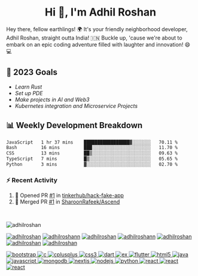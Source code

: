 
<h1 align="center">Hi 👋, I'm <span class="name">Adhil Roshan</span></h1>
Hey there, fellow earthlings! 🌍 It's your friendly neighborhood developer, Adhil Roshan, straight outta India! 🇮🇳 Buckle up, 'cause we're about to embark on an epic coding adventure filled with laughter and innovation! 😄💻

## <b> 🥅 2023 Goals </b>
<i>

- Learn Rust
- Set up PDE
- Make projects in AI and Web3
- Kubernetes integration and Microservice Projects
</i>
<!-- <br /> -->

<!-- >If you want something you've never had, you must be willing to do something you've never done. -->
<!-- Thomas jefferson -->

<!-- [![adhilroshan's GitHub | Stats](https://stats.quine.sh/adhilroshan/github?theme=light)](https://quine.sh) -->

## <b> 📊 Weekly Development Breakdown </b>

<!--START_SECTION:waka-->

```txt
JavaScript   1 hr 37 mins    █████████████████▓░░░░░░░   70.11 %
Bash         16 mins         ███░░░░░░░░░░░░░░░░░░░░░░   11.70 %
CSS          13 mins         ██▒░░░░░░░░░░░░░░░░░░░░░░   09.63 %
TypeScript   7 mins          █▒░░░░░░░░░░░░░░░░░░░░░░░   05.65 %
Python       3 mins          ▓░░░░░░░░░░░░░░░░░░░░░░░░   02.70 %
```

<!--END_SECTION:waka-->

<!-- [![adhilroshan's GitHub | Topics](https://stats.quine.sh/adhilroshan/topics-over-time?theme=dark)](https://quine.sh) -->

### :zap: <b> Recent Activity </b>

<!--START_SECTION:activity-->
1. 💪 Opened PR [#1](https://github.com/tinkerhub/hack-fake-app/pull/1) in [tinkerhub/hack-fake-app](https://github.com/tinkerhub/hack-fake-app)
2. 🎉 Merged PR [#1](https://github.com/SharoonRafeek/Ascend/pull/1) in [SharoonRafeek/Ascend](https://github.com/SharoonRafeek/Ascend)
<!--END_SECTION:activity-->

<br>
<p align="left"> <img src="https://komarev.com/ghpvc/?username=adhilroshan&label=Profile%20views&color=1da1f2&style=for-the-badge" alt="adhilroshan" /> </p>
<p align="left">
<!-- TELEGRAM -->
<a href="https://t.me/adhil_roshan" target="blank"><img src="https://img.shields.io/badge/Telegram-2CA5E0?style=for-the-badge&logo=telegram&logoColor=white" alt="adhilroshan" /></a>
<!-- TWITTER -->
<a href="https://twitter.com/adhilroshann" target="blank"><img src="https://img.shields.io/badge/Twitter-1DA1F2?style=for-the-badge&logo=twitter&logoColor=white" alt="adhilroshann" /></a>
<!-- LINKEDIN -->
<a href="https://www.linkedin.com/in/adhilroshan/" target="blank"><img src="https://img.shields.io/badge/LinkedIn-0077B5?style=for-the-badge&logo=linkedin&logoColor=white" alt="adhilroshan" /></a>
<!-- INSTAGRAM -->
<a href="https://instagram.com/adhilroshann" target="blank"><img src="https://img.shields.io/badge/Instagram-E4405F?style=for-the-badge&logo=instagram&logoColor=white" alt="adhilroshann" /></a>
<!-- DISCORD -->
<a href="https://discord.com/channels/AdhilRoshan#6661" target="blank"><img src="https://img.shields.io/badge/Discord-7289DA?style=for-the-badge&logo=discord&logoColor=white" alt="adhilroshan" /></a>
<!-- MEDIUM -->
<a href="https://medium.com/@adhilroshan" target="blank"><img src="https://img.shields.io/badge/Medium-12100E?style=for-the-badge&logo=medium&logoColor=white" alt="adhilroshan" /></a>
<!-- DEV.TO -->
<a href="https://dev.to/adhilroshan" target="blank"><img src="https://img.shields.io/badge/dev.to-0A0A0A?style=for-the-badge&logo=dev.to&logoColor=white" alt="adhilroshan" /></a>

</p>


<!-- ## 🧑🏻‍💻 Tech :  -->

<p align="left"><a href="https://getbootstrap.com" target="_blank" rel="noreferrer"> <img src="https://img.shields.io/badge/Bootstrap-563D7C?style=for-the-badge&logo=bootstrap&logoColor=white" alt="bootstrap" /> </a>
<!-- C -->
<a href="https://www.cprogramming.com/" target="_blank" rel="noreferrer"> <img src="https://img.shields.io/badge/C-00599C?style=for-the-badge&logo=c&logoColor=white" alt="c"/> </a>
<!-- C++ -->
<a href="https://www.w3schools.com/cpp/" target="_blank" rel="noreferrer"> <img src="https://img.shields.io/badge/C%2B%2B-00599C?style=for-the-badge&logo=c%2B%2B&logoColor=white" alt="cplusplus"/> </a>
<!-- CSS -->
<a href="https://www.w3schools.com/css/" target="_blank" rel="noreferrer"> <img src="https://img.shields.io/badge/CSS3-1572B6?style=for-the-badge&logo=css3&logoColor=white" alt="css3"/> </a>
<!-- DART -->
<a href="https://dart.dev" target="_blank" rel="noreferrer"> <img src="https://img.shields.io/badge/Dart-0175C2?style=for-the-badge&logo=dart&logoColor=white" alt="dart" /> </a>
<!-- Express JS -->
<a href="https://expressjs.com/" target="_blank" rel="noreferrer"> <img src="https://img.shields.io/badge/express.js-%23404d59.svg?style=for-the-badge&logo=express&logoColor=%2361DAFB" alt="ex" /> </a>
<!-- FLUTTER -->
<a href="https://flutter.dev" target="_blank" rel="noreferrer"> <img src="https://img.shields.io/badge/Flutter-02569B?style=for-the-badge&logo=flutter&logoColor=white" alt="flutter"/> </a>
<!-- HTML -->
<a href="https://www.w3.org/html/" target="_blank" rel="noreferrer"> <img src="https://img.shields.io/badge/HTML5-E34F26?style=for-the-badge&logo=html5&logoColor=white" alt="html5"/> </a>
<!-- JAVA -->
<a href="https://www.java.com" target="_blank" rel="noreferrer"> <img src="https://img.shields.io/badge/Java-ED8B00?style=for-the-badge&logo=java&logoColor=white" alt="java"/> </a>
<!-- JAVASCRIPT -->
<a href="https://developer.mozilla.org/en-US/docs/Web/JavaScript" target="_blank" rel="noreferrer"> <img src="https://img.shields.io/badge/JavaScript-F7DF1E?style=for-the-badge&logo=javascript&logoColor=black" alt="javascript"/> </a>
<!-- MONGODB -->
<a href="https://www.mongodb.com/" target="_blank" rel="noreferrer"> <img src="https://img.shields.io/badge/MongoDB-4EA94B?style=for-the-badge&logo=mongodb&logoColor=white" alt="mongodb"/> </a>
<!-- NEXTJS -->
<a href="https://nextjs.org/" target="_blank" rel="noreferrer"> <img src="https://img.shields.io/badge/next.js-000000?style=for-the-badge&logo=nextdotjs&logoColor=white" alt="nextjs"/> </a>
<!-- NODEJS -->
<a href="https://nodejs.org" target="_blank" rel="noreferrer"> <img src="https://img.shields.io/badge/Node.js-43853D?style=for-the-badge&logo=node.js&logoColor=white" alt="nodejs"/> </a>
<!-- PYTHON -->
<a href="https://www.python.org" target="_blank" rel="noreferrer"> <img src="https://img.shields.io/badge/Python-3776AB?style=for-the-badge&logo=python&logoColor=white" alt="python" /> </a>
<!-- REACT -->
<a href="https://reactjs.org/" target="_blank" rel="noreferrer"> <img src="https://img.shields.io/badge/React-20232A?style=for-the-badge&logo=react&logoColor=61DAFB" alt="react"/> </a>
<!-- Svelte -->
<a href="https://svelte.dev/" target="_blank" rel="noreferrer"> <img src="https://img.shields.io/badge/svelte-%23f1413d.svg?style=for-the-badge&logo=svelte&logoColor=white" alt="react"/> </a>
<!-- Tailwind CSS -->
<a href="https://tailwindcss.com" target="_blank" rel="noreferrer"> <img src="https://img.shields.io/badge/tailwindcss-%2338B2AC.svg?style=for-the-badge&logo=tailwind-css&logoColor=white" alt="react"/> </a>
</p>

<!-- <p><img align="center" src="https://github-readme-stats.vercel.app/api/top-langs?username=adhilroshan&show_icons=true&locale=en&layout=compact&theme=dark&" alt="adhilroshan" /></p>

<br />

<p>&nbsp;<img align="center" src="https://github-readme-stats.vercel.app/api?username=adhilroshan&show_icons=true&locale=en&theme=dark" alt="adhilroshan" /></p>
<br />
<p><img align="center" src="https://github-readme-streak-stats.herokuapp.com/?user=adhilroshan&theme=dark&" alt="adhilroshan" /></p> -->

<!-- <details>
  <summary>:zap: Recent GitHub Activity</summary>
  

</details> -->
